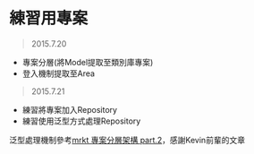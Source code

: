 # 練習用專案 #
> 2015.7.20

- 專案分層(將Model提取至類別庫專案)
- 登入機制提取至Area

> 2015.7.21

- 練習將專案加入Repository
- 練習使用泛型方式處理Repository

泛型處理機制參考[mrkt 專案分層架構 part.2](http://kevintsengtw.blogspot.tw/2012/10/aspnet-mvc-part2-repository.html)，感謝Kevin前輩的文章
